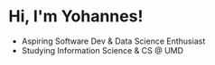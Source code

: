 # Hi, I'm Yohannes!
- Aspiring Software Dev & Data Science Enthusiast
- Studying Information Science & CS @ UMD

